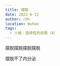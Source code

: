 ```yaml
---
title: 摆脱
date: 2022-6-12
author: chh
location: Wuhan
tags:
  - 人格：连续性的自我（4）
---
```


摆脱摆脱摆脱摆脱

摆脱不了内分泌
